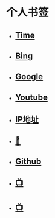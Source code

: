 # 个人书签

- ## [Time](https://time.is/)

- ## [Bing](https://cn.bing.com/)

- ## [Google](https://www.google.com/)

- ## [Youtube](https://www.youtube.com/)

- ## [IP地址](https://ip125.com/)

- ## [💍](mojie.mom)

- ## [Github](https://github.com/)

- ## [📺](https://www.hdmoli.com/)

- ## [📺](https://www.freeok.vip/)

